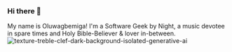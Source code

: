### Hi there 👋

<!--
**cometbid-project/cometbid-project** is a ✨ _special_ ✨ repository because its `README.md` (this file) appears on your GitHub profile.

Here are some ideas to get you started:

- 🔭 I’m currently working on ...
- 🌱 I’m currently learning ...
- 👯 I’m looking to collaborate on ...
- 🤔 I’m looking for help with ...
- 💬 Ask me about ...
- 📫 How to reach me: ...
- 😄 Pronouns: ...
- ⚡ Fun fact: ...
-->

My name is Oluwagbemiga!
I'm a Software Geek by Night, a music devotee in spare times and Holy Bible-Believer & lover in-between.
![texture-treble-clef-dark-background-isolated-generative-ai](https://github.com/cometbid-project/cometbid-project/assets/20684020/dd0dc838-6c23-4ad7-b798-4ab30dfd08f4)
